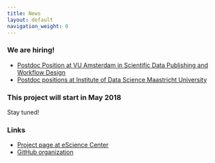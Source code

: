 ```yaml
---
title: News
layout: default
navigation_weight: 0
---
```


### We are hiring!

- [Postdoc Position at VU Amsterdam in Scientific Data Publishing and Workflow Design](http://www.tkuhn.org/jobs/fairworkflows-postdoc-2018)
- [Postdoc positions at Institute of Data Science Maastricht University](https://www.academictransfer.com/employer/UM/vacancy/44882/lang/en/)

### This project will start in May 2018

Stay tuned!

### Links

- [Project page at eScience Center](https://www.esciencecenter.nl/project/fair-is-as-fair-does)
- [GitHub organization](https://github.com/fair-workflows)
